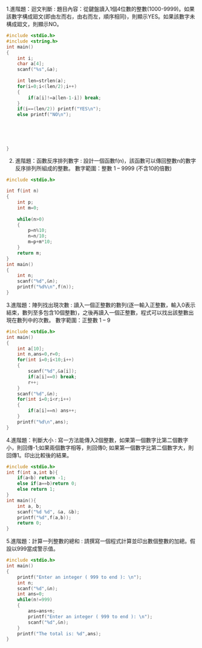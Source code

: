 1.進階題：迴文判斷 : 題目內容：從鍵盤讀入1個4位數的整數(1000-9999)。如果該數字構成廻文(即由左而右，由右而左，順序相同)，則顯示YES。如果該數字未構成廻文，則顯示NO。 
```C
#include <stdio.h>
#include <string.h>
int main()
{
	int i;
	char a[4];
	scanf("%s",&a);
	
	int len=strlen(a);
	for(i=0;i<(len/2);i++)
	{
		if(a[i]!=a[len-1-i]) break;	
	}
	if(i==(len/2)) printf("YES\n");
	else printf("NO\n");
	
	
	
	
	
}
```
2. 進階題：函數反序排列數字 : 設計一個函數f(n)，該函數可以傳回整數n的數字反序排列所組成的整數。 
數字範圍：整數 1 – 9999 (不含10的倍數)  
```C
#include <stdio.h>

int f(int n)
{
	int p;
	int m=0;
	
	while(n>0)
	{
		p=n%10;
		n=n/10;
		m=p+m*10;
	}
	return m;
}
int main()
{
	int n;
	scanf("%d",&n);
	printf("%d%\n",f(n));
}
```

3.進階題：陣列找出現次數 : 讀入一個正整數的數列(逐一輸入正整數，輸入0表示結束，數列至多包含10個整數)，之後再讀入一個正整數，程式可以找出該整數出現在數列中的次數。 
數字範圍：正整數 1 – 9  
```C
#include <stdio.h>
int main()
{
	int a[10];
	int n,ans=0,r=0;
	for(int i=0;i<10;i++)
	{
		scanf("%d",&a[i]);
		if(a[i]==0) break;
		r++;
	}
	scanf("%d",&n);
	for(int i=0;i<r;i++)
	{
		if(a[i]==n) ans++;
	}
	printf("%d\n",ans);
}
```

4.進階題：判斷大小 : 寫一方法能傳入2個整數，如果第一個數字比第二個數字小，則回傳-1;如果兩個數字相等，則回傳0; 如果第一個數字比第二個數字大，則回傳1。印出比較後的結果。  
```C
#include <stdio.h>
int f(int a,int b){
	if(a<b) return -1;
	else if(a==b)return 0;
	else return 1;
}
int main(){
    int a, b;
    scanf("%d %d", &a, &b);
    printf("%d",f(a,b));
    return 0;
}
```
5.進階題：計算一列整數的總和 : 請撰寫一個程式計算並印出數個整數的加總。假設以999當成警示值。 
```C
#include <stdio.h>
int main()
{
	printf("Enter an integer ( 999 to end ): \n");
	int n;
	scanf("%d",&n);
	int ans=0;
	while(n!=999)
	{
		ans=ans+n;
		printf("Enter an integer ( 999 to end ): \n");
		scanf("%d",&n);
	}
	printf("The total is: %d",ans);
}
```

